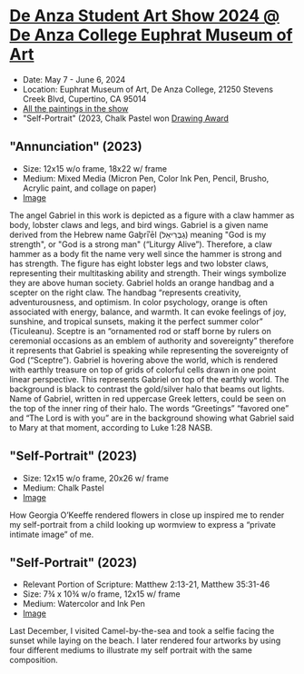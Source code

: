 # [De Anza Student Art Show 2024 @ De Anza College Euphrat Museum of Art ](https://www.deanza.edu/euphrat/current.html)
* Date: May 7 - June 6, 2024
* Location: Euphrat Museum of Art, De Anza College, 21250 Stevens Creek Blvd, Cupertino, CA 95014
* [All the paintings in the show](https://photos.app.goo.gl/8kgWuEzXgiFVP46q8)
*  "Self-Portrait" (2023, Chalk Pastel won [Drawing Award](https://www.youtube.com/watch?v=5MU5Yd2lDsg) 
 
## "Annunciation" (2023)
* Size: 12x15 w/o frame, 18x22 w/ frame
* Medium: Mixed Media (Micron Pen, Color Ink Pen, Pencil, Brusho, Acrylic paint, and collage on paper)
* [Image](https://photos.app.goo.gl/r9v1DGiY6n6EzMZLA)

The angel Gabriel in this work is depicted as a figure with a claw hammer as body, lobster claws and legs, and bird wings. Gabriel is a given name derived from the Hebrew name Gaḇrīʾēl (גַבְרִיאֵל) meaning "God is my strength", or "God is a strong man" (“Liturgy Alive”). Therefore, a claw hammer as a body fit the name very well since the hammer is strong and has strength. The figure has eight lobster legs and two lobster claws, representing their multitasking ability and strength. Their wings symbolize they are above human society. Gabriel holds an orange handbag and a scepter on the right claw. The handbag “represents creativity, adventurousness, and optimism. In color psychology, orange is often associated with energy, balance, and warmth. It can evoke feelings of joy, sunshine, and tropical sunsets, making it the perfect summer color” (Ticuleanu). Sceptre is an “ornamented rod or staff borne by rulers on ceremonial occasions as an emblem of authority and sovereignty” therefore it represents that Gabriel is speaking while representing the sovereignty of God (“Sceptre”). Gabriel is hovering above the world, which is rendered with earthly treasure on top of grids of colorful cells drawn in one point linear perspective. This represents Gabriel on top of the earthly world. The background is black to contrast the gold/silver halo that beams out lights. Name of Gabriel, written in red uppercase Greek letters, could be seen on the top of the inner ring of their halo. The words “Greetings” “favored one” and “The Lord is with you” are in the background showing what Gabriel said to Mary at that moment, according to Luke 1:28 NASB.
## "Self-Portrait" (2023)
* Size: 12x15 w/o frame, 20x26  w/ frame
* Medium: Chalk Pastel
* [Image](https://photos.app.goo.gl/fn1NzKMhtbZxhP5y5)


How Georgia O’Keeffe rendered flowers in close up inspired me to render my self-portrait from a child looking up wormview to express a “private intimate image” of me.
## "Self-Portrait" (2023)
* Relevant Portion of Scripture: Matthew 2:13-21, Matthew 35:31-46
* Size:  7¾ x 10¾  w/o frame, 12x15  w/ frame
* Medium: Watercolor and Ink Pen
* [Image](https://photos.app.goo.gl/WXso29msVU2BwuUZ6)

Last December, I visited Camel-by-the-sea and took a selfie facing the sunset while laying on the beach. I later rendered four artworks by using four different mediums to illustrate my self portrait with the same composition. 
